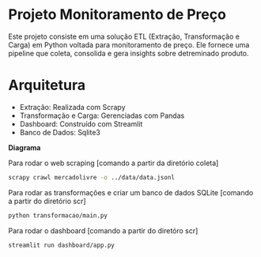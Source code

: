 # Projeto Monitoramento de Preço

Este projeto consiste em uma solução ETL (Extração, Transformação e Carga) em Python voltada para monitoramento de preço. Ele fornece uma pipeline que coleta, consolida e gera insights sobre detreminado produto.

# Arquitetura
* Extração: Realizada com Scrapy
* Transformação e Carga: Gerenciadas com Pandas
* Dashboard: Construído com Streamlit
* Banco de Dados: Sqlite3

**Diagrama**



Para rodar o web scraping [comando a partir da diretório coleta]

```bash
scrapy crawl mercadolivre -o ../data/data.jsonl
```
Para rodar as transformações e criar um banco de dados SQLite [comando a partir do diretório scr]

```bash
python transformacao/main.py
```
Para rodar o dashboard [comando a partir do diretóro scr]

```bash
streamlit run dashboard/app.py
```
